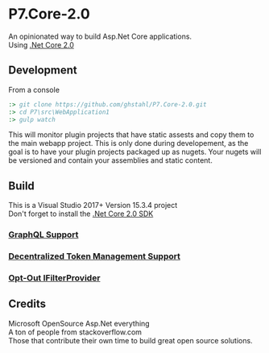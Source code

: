 # P7.Core-2.0
An opinionated way to build Asp.Net Core applications.  
Using [.Net Core 2.0](https://www.microsoft.com/net/download/core)  


## Development

From a console

```cmd
:> git clone https://github.com/ghstahl/P7.Core-2.0.git
:> cd P7\src\WebApplication1
:> gulp watch
```
This will monitor plugin projects that have static assests and copy them to the main webapp project.
This is only done during developement, as the goal is to have your plugin projects packaged up as nugets.
Your nugets will be versioned and contain your assemblies and static content.

## Build
This is a Visual Studio 2017+ Version 15.3.4 project  
Don't forget to install the [.Net Core 2.0 SDK](https://www.microsoft.com/net/download/core)  


### [GraphQL Support](docs/graphQL.md)  
### [Decentralized Token Management Support](docs/decentralized-token-management-support.md)
### [Opt-Out IFilterProvider](docs/opt-out-filter-provider.md)




## Credits
Microsoft OpenSource Asp.Net everything  
A ton of people from stackoverflow.com  
Those that contribute their own time to build great open source solutions.  

